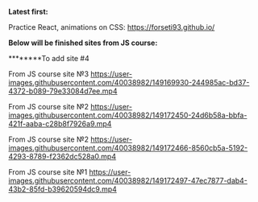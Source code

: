<b>Latest first:</b>

Practice React, animations on CSS:
https://forseti93.github.io/

<b>Below will be finished sites from JS course:</b>

********To add site #4


From JS course site №3
https://user-images.githubusercontent.com/40038982/149169930-244985ac-bd37-4372-b089-79e33084d7ee.mp4


From JS course site №2
https://user-images.githubusercontent.com/40038982/149172450-24d6b58a-bbfa-421f-aaba-c28b8f7926a9.mp4


From JS course site №2
https://user-images.githubusercontent.com/40038982/149172466-8560cb5a-5192-4293-8789-f2362dc528a0.mp4


From JS course site №1
https://user-images.githubusercontent.com/40038982/149172497-47ec7877-dab4-43b2-85fd-b39620594dc9.mp4

